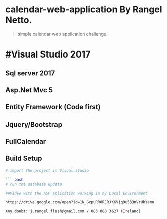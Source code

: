 # calendar-web-application  By Rangel Netto.

> simple calendar web application challenge.

# #Visual Studio 2017
## Sql server 2017
## Asp.Net Mvc 5
## Entity Framework (Code first)
## Jquery/Bootstrap
## FullCalendar

## Build Setup

``` bash
# import the project in Visual studio

``` bash
# run the database update

##Video with the ASP aplication working in my Local Environment

https://drive.google.com/open?id=1N_GxpuRR0RERJKKVjq9u533nVrUbYemn

Any doubt: j.rangel.flash@gmail.com / 083 888 3627 (Ireland)


